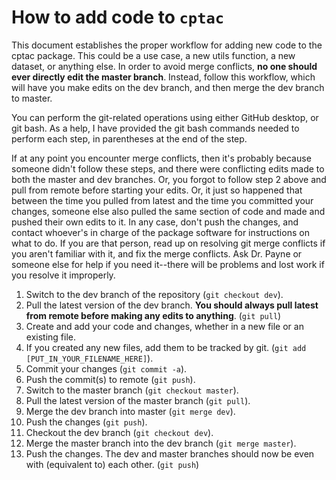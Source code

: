 # How to add code to `cptac`

This document establishes the proper workflow for adding new code to the cptac package. This could be a use case, a new utils function, a new dataset, or anything else. In order to avoid merge conflicts, **no one should ever directly edit the master branch**. Instead, follow this workflow, which will have you make edits on the dev branch, and then merge the dev branch to master.

You can perform the git-related operations using either GitHub desktop, or git bash. As a help, I have provided the git bash commands needed to perform each step, in parentheses at the end of the step.

If at any point you encounter merge conflicts, then it's probably because someone didn't follow these steps, and there were conflicting edits made to both the master and dev branches. Or, you forgot to follow step 2 above and pull from remote before starting your edits. Or, it just so happened that between the time you pulled from latest and the time you committed your changes, someone else also pulled the same section of code and made and pushed their own edits to it. In any case, don't push the changes, and contact whoever's in charge of the package software for instructions on what to do. If you are that person, read up on resolving git merge conflicts if you aren't familiar with it, and fix the merge conflicts. Ask Dr. Payne or someone else for help if you need it--there will be problems and lost work if you resolve it improperly.

1. Switch to the dev branch of the repository (`git checkout dev`).
2. Pull the latest version of the dev branch. **You should always pull latest from remote before making any edits to anything**. (`git pull`)
3. Create and add your code and changes, whether in a new file or an existing file.
5. If you created any new files, add them to be tracked by git. (`git add [PUT_IN_YOUR_FILENAME_HERE]`).
5. Commit your changes (`git commit -a`).
6. Push the commit(s) to remote (`git push`).
7. Switch to the master branch (`git checkout master`).
8. Pull the latest version of the master branch (`git pull`).
9. Merge the dev branch into master (`git merge dev`).
10. Push the changes (`git push`).
11. Checkout the dev branch (`git checkout dev`).
12. Merge the master branch into the dev branch (`git merge master`).
13. Push the changes. The dev and master branches should now be even with (equivalent to) each other. (`git push`)
